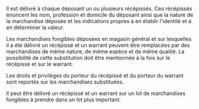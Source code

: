   
 Il est délivré à chaque déposant un ou plusieurs récépissés. Ces récépissés énoncent les nom, profession et domicile du déposant ainsi que la nature de la marchandise déposée et les indications propres à en établir l'identité et à en déterminer la valeur.  

  
 Les marchandises fongibles déposées en magasin général et sur lesquelles il a été délivré un récépissé et un warrant peuvent être remplacées par des marchandises de même nature, de même espèce et de même qualité. La possibilité de cette substitution doit être mentionnée à la fois sur le récépissé et sur le warrant.  

  
 Les droits et privilèges du porteur du récépissé et du porteur du warrant sont reportés sur les marchandises substituées.  

  
 Il peut être délivré un récépissé et un warrant sur un lot de marchandises fongibles à prendre dans un lot plus important.  
